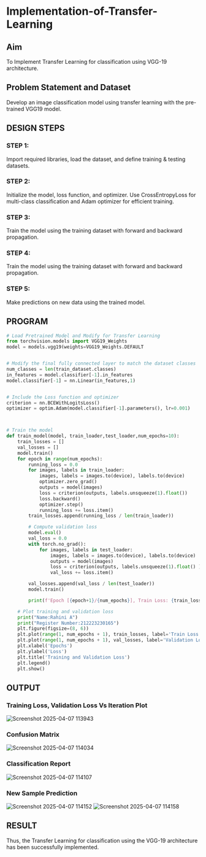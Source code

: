 # Implementation-of-Transfer-Learning
## Aim
To Implement Transfer Learning for classification using VGG-19 architecture.
## Problem Statement and Dataset
Develop an image classification model using transfer learning with the pre-trained VGG19 model.
</br>

## DESIGN STEPS
### STEP 1:
Import required libraries, load the dataset, and define training & testing datasets.
</br>

### STEP 2:
Initialize the model, loss function, and optimizer. Use CrossEntropyLoss for multi-class classification and Adam optimizer for efficient training.
</br>

### STEP 3:
Train the model using the training dataset with forward and backward propagation.
<br/>

### STEP 4:
Train the model using the training dataset with forward and backward propagation.
<br/>

### STEP 5:
Make predictions on new data using the trained model.
<br/>

## PROGRAM
```python
# Load Pretrained Model and Modify for Transfer Learning
from torchvision.models import VGG19_Weights
model = models.vgg19(weights=VGG19_Weights.DEFAULT


# Modify the final fully connected layer to match the dataset classes
num_classes = len(train_dataset.classes)
in_features = model.classifier[-1].in_features
model.classifier[-1] = nn.Linear(in_features,1)


# Include the Loss function and optimizer
criterion = nn.BCEWithLogitsLoss()
optimizer = optim.Adam(model.classifier[-1].parameters(), lr=0.001)



# Train the model
def train_model(model, train_loader,test_loader,num_epochs=10):
    train_losses = []
    val_losses = []
    model.train()
    for epoch in range(num_epochs):
        running_loss = 0.0
        for images, labels in train_loader:
            images, labels = images.to(device), labels.to(device)
            optimizer.zero_grad()
            outputs = model(images)
            loss = criterion(outputs, labels.unsqueeze(1).float())
            loss.backward()
            optimizer.step()
            running_loss += loss.item()
        train_losses.append(running_loss / len(train_loader))

        # Compute validation loss
        model.eval()
        val_loss = 0.0
        with torch.no_grad():
            for images, labels in test_loader:
                images, labels = images.to(device), labels.to(device)
                outputs = model(images)
                loss = criterion(outputs, labels.unsqueeze(1).float() )
                val_loss += loss.item()

        val_losses.append(val_loss / len(test_loader))
        model.train()

        print(f'Epoch [{epoch+1}/{num_epochs}], Train Loss: {train_losses[-1]:.4f}, Validation Loss: {val_losses[-1]:.4f}')

    # Plot training and validation loss
    print("Name:Rahini A")
    print("Register Number:212223230165")
    plt.figure(figsize=(8, 6))
    plt.plot(range(1, num_epochs + 1), train_losses, label='Train Loss', marker='o')
    plt.plot(range(1, num_epochs + 1), val_losses, label='Validation Loss', marker='s')
    plt.xlabel('Epochs')
    plt.ylabel('Loss')
    plt.title('Training and Validation Loss')
    plt.legend()
    plt.show()

```

## OUTPUT
### Training Loss, Validation Loss Vs Iteration Plot
![Screenshot 2025-04-07 113943](https://github.com/user-attachments/assets/8f1cc569-4115-47eb-aa9a-751003e24fad)
</br>

### Confusion Matrix
![Screenshot 2025-04-07 114034](https://github.com/user-attachments/assets/a5b9e59e-7166-4e39-8c10-9f1829528706)
</br>

### Classification Report
![Screenshot 2025-04-07 114107](https://github.com/user-attachments/assets/eab00f1e-bd1b-453b-820a-e4987a012adc)
</br>

### New Sample Prediction
![Screenshot 2025-04-07 114152](https://github.com/user-attachments/assets/ed5c1292-983e-47d7-a0a9-df7fb855270f)
![Screenshot 2025-04-07 114158](https://github.com/user-attachments/assets/8f2ff651-c206-4197-9407-d2610d8c3648)
</br>

## RESULT
Thus, the Transfer Learning for classification using the VGG-19 architecture has been successfully implemented.
</br>
